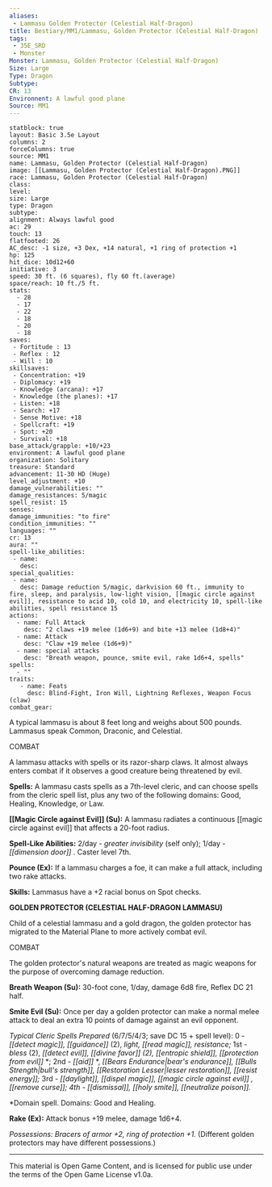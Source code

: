 ```yaml
---
aliases:
 - Lammasu Golden Protector (Celestial Half-Dragon)
title: Bestiary/MM1/Lammasu, Golden Protector (Celestial Half-Dragon)
tags: 
 - 35E_SRD
 - Monster
Monster: Lammasu, Golden Protector (Celestial Half-Dragon)
Size: Large
Type: Dragon
Subtype: 
CR: 13
Environnent: A lawful good plane
Source: MM1
---
```


```statblock
statblock: true
layout: Basic 3.5e Layout
columns: 2
forceColumns: true
source: MM1 
name: Lammasu, Golden Protector (Celestial Half-Dragon)
image: [[Lammasu, Golden Protector (Celestial Half-Dragon).PNG]]
race: Lammasu, Golden Protector (Celestial Half-Dragon)
class: 
level: 
size: Large
type: Dragon
subtype: 
alignment: Always lawful good
ac: 29
touch: 13
flatfooted: 26
AC_desc: -1 size, +3 Dex, +14 natural, +1 ring of protection +1
hp: 125
hit_dice: 10d12+60
initiative: 3
speed: 30 ft. (6 squares), fly 60 ft.(average)
space/reach: 10 ft./5 ft.
stats:
  - 28
  - 17
  - 22
  - 18
  - 20
  - 18
saves:
 - Fortitude : 13
 - Reflex : 12
 - Will : 10
skillsaves:
 - Concentration: +19
 - Diplomacy: +19
 - Knowledge (arcana): +17
 - Knowledge (the planes): +17
 - Listen: +18
 - Search: +17
 - Sense Motive: +18
 - Spellcraft: +19
 - Spot: +20
 - Survival: +18
base_attack/grapple: +10/+23
environment: A lawful good plane
organization: Solitary
treasure: Standard
advancement: 11-30 HD (Huge)
level_adjustment: +10
damage_vulnerabilities: ""
damage_resistances: 5/magic
spell_resist: 15
senses: 
damage_immunities: "to fire"
condition_immunities: ""
languages: ""
cr: 13
aura: ""
spell-like_abilities:
 - name: 
   desc: 
special_qualities:
 - name:
   desc: Damage reduction 5/magic, darkvision 60 ft., immunity to fire, sleep, and paralysis, low-light vision, [[magic circle against evil]], resistance to acid 10, cold 10, and electricity 10, spell-like abilities, spell resistance 15
actions:
  - name: Full Attack
    desc: "2 claws +19 melee (1d6+9) and bite +13 melee (1d8+4)"
  - name: Attack
    desc: "Claw +19 melee (1d6+9)"
  - name: special attacks
    desc: "Breath weapon, pounce, smite evil, rake 1d6+4, spells"
spells:
  - ""
traits:
   - name: Feats
     desc: Blind-Fight, Iron Will, Lightning Reflexes, Weapon Focus (claw)
combat_gear:  
```


A typical lammasu is about 8 feet long and weighs about 500 pounds. Lammasus speak Common, Draconic, and Celestial.

COMBAT

A lammasu attacks with spells or its razor-sharp claws. It almost always enters combat if it observes a good creature being threatened by evil.


**Spells:** A lammasu casts spells as a 7th-level cleric, and can choose spells from the cleric spell list, plus any two of the following domains: Good, Healing, Knowledge, or Law.


**[[Magic Circle against Evil]] (Su):** A lammasu radiates a continuous [[magic circle against evil]] that affects a 20-foot radius.


**Spell-Like Abilities:** 2/day - *greater invisibility* (self only); 1/day - *[[dimension door]]* . Caster level 7th.


**Pounce (Ex):** If a lammasu charges a foe, it can make a full attack, including two rake attacks.


**Skills:** Lammasus have a +2 racial bonus on Spot checks.


**GOLDEN PROTECTOR (CELESTIAL HALF-DRAGON LAMMASU)**


Child of a celestial lammasu and a gold dragon, the golden protector has migrated to the Material Plane to more actively combat evil.

COMBAT

The golden protector's natural weapons are treated as magic weapons for the purpose of overcoming damage reduction.


**Breath Weapon (Su):** 30-foot cone, 1/day, damage 6d8 fire, Reflex DC 21 half.


**Smite Evil (Su):** Once per day a golden protector can make a normal melee attack to deal an extra 10 points of damage against an evil opponent.


*Typical Cleric Spells Prepared* (6/7/5/4/3; save DC 15 + spell level): 0 - *[[detect magic]], [[guidance]]* (2), *light, [[read magic]], resistance;* 1st - *bless* (2), *[[detect evil]], [[divine favor]] (2), [[entropic shield]], [[protection from evil]]* *; 2nd - *[[aid]]* *, *[[Bears Endurance|bear's endurance]], [[Bulls Strength|bull's strength]], [[Restoration Lesser|lesser restoration]], [[resist energy]];* 3rd - *[[daylight]], [[dispel magic]], [[magic circle against evil]]* *, *[[remove curse]];* 4th - *[[dismissal]], [[holy smite]]*, [[neutralize poison]].*

*Domain spell. Domains: Good and Healing.


**Rake (Ex):** Attack bonus +19 melee, damage 1d6+4.


*Possessions: Bracers of armor +2, ring of protection +1.* (Different golden protectors may have different possessions.)

---

This material is Open Game Content, and is licensed for public use under the terms of the Open Game License v1.0a.
